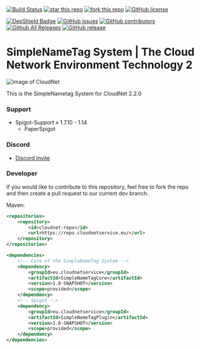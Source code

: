 [![Build Status](https://ci.cloudnetservice.eu/buildStatus/icon?job=CloudNetService/v2-simplenametagsystem/master)](https://ci.cloudnetservice.eu/job/CloudNetService/job/v2-simplenametagsystem/master)
[![star this repo](http://githubbadges.com/star.svg?user=CloudNetService&repo=v2-simplenametagsystem)](https://github.com/CloudNetService/v2-simplenametagsystem)
[![fork this repo](http://githubbadges.com/fork.svg?user=CloudNetService&repo=v2-simplenametagsystem)](https://github.com/CloudNetService/v2-simplenametagsystem/fork)
[![GitHub license](https://img.shields.io/github/license/CloudNetService/v2-simplenametagsystem.svg)](https://github.com/CloudNetService/v2-simplenametagsystem/blob/master/LICENSE)

[![DepShield Badge](https://depshield.sonatype.org/badges/CloudNetService/v2-simplenametagsystem/depshield.svg)](https://depshield.github.io)
[![GitHub issues](https://img.shields.io/github/issues/CloudNetService/v2-simplenametagsystem.svg)](https://github.com/CloudNetService/v2-simplenametagsystem/issues)
[![GitHub contributors](https://img.shields.io/github/contributors/CloudNetService/v2-simplenametagsystem.svg)](https://github.com/CloudNetService/v2-simplenametagsystem/graphs/contributors)
[![Github All Releases](https://img.shields.io/github/downloads/CloudNetService/v2-simplenametagsystem/total.svg)](https://github.com/CloudNetService/v2-simplenametagsystem/releases)
[![GitHub release](https://img.shields.io/github/release/CloudNetService/v2-simplenametagsystem.svg)](https://github.com/CloudNetService/v2-simplenametagsystem/releases)


# SimpleNameTag System | The Cloud Network Environment Technology 2
![Image of CloudNet](https://cdn.discordapp.com/attachments/325383142464552972/354670548292206594/CloudNet.png)

This is the SimpleNametag System for CloudNet 2.2.0
 

 ### Support
 
  * Spigot-Support » 1.7.10 - 1.14
    * PaperSpigot
    
### Discord
 *  [Discord Invite](https://discord.gg/CPCWr7w)
 
### Developer
If you would like to contribute to this repository, feel free to fork the repo and then create a pull request to our current dev branch. 
  
Maven:
```xml
<repositories>
    <repository>
        <id>cloudnet-repo</id>
        <url>https://repo.cloudnetservice.eu/</url>
    </repository>
</repositories>

<dependencies>
    <!-- Core of the SimpleNameTag System -->
    <dependency>
        <groupId>eu.cloudnetservice</groupId>
        <artifactId>SimpleNameTagCore</artifactId>
        <version>1.0-SNAPSHOT</version>
        <scope>provided</scope>
    </dependency>
    <!-- Spigot -->
    <dependency>
        <groupId>eu.cloudnetservice</groupId>
        <artifactId>SimpleNameTagPlugin</artifactId>
        <version>1.0-SNAPSHOT</version>
        <scope>provided</scope>
    </dependency>
</dependencies>
```